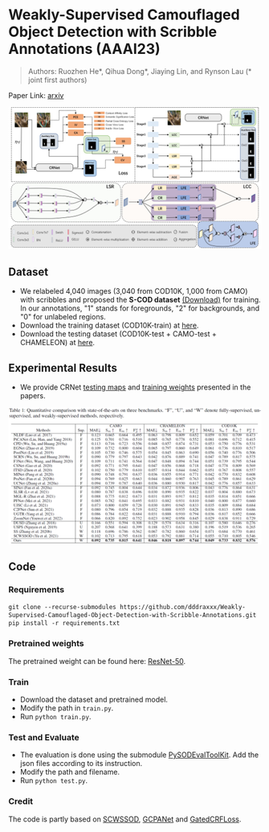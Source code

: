# Weakly-Supervised Camouflaged Object Detection with Scribble Annotations (AAAI23)
> Authors: Ruozhen He*, Qihua Dong*, Jiaying Lin, and Rynson Lau (* joint first authors)

Paper Link: [arxiv](https://arxiv.org/abs/2207.14083)

![CRNet](./Image/CRNet.jpg)

## Dataset
- We relabeled 4,040 images (3,040 from COD10K, 1,000 from CAMO) with scribbles and proposed the **S-COD dataset** [(Download)](https://drive.google.com/file/d/1u7PRtZDu2vXCRe0o2SplVYa7ESoZQFR-/view?usp=sharing) for training. In our annotations, "1" stands for foregrounds, "2" for backgrounds, and "0" for unlabeled regions.
- Download the training dataset (COD10K-train) at [here](https://drive.google.com/file/d/1D9bf1KeeCJsxxri6d2qAC7z6O1X_fxpt/view?usp=sharing).
- Download the testing dataset (COD10K-test + CAMO-test + CHAMELEON) at [here](https://drive.google.com/file/d/1QEGnP9O7HbN_2tH999O3HRIsErIVYalx/view?usp=sharing).


## Experimental Results
- We provide CRNet [testing maps](https://drive.google.com/file/d/1UmoNMWv0JnjK2oFZkSjicCeYQXO2tj6Y/view?usp=sharing) and [training weights](https://drive.google.com/file/d/1hAvbPN6dSwulq3BZefTZkm9FfX3S2EBG/view?usp=sharing) presented in the papers.


![Evaluation](./Image/EvalTable.png)

## Code
### Requirements
```shell
git clone --recurse-submodules https://github.com/dddraxxx/Weakly-Supervised-Camouflaged-Object-Detection-with-Scribble-Annotations.git
pip install -r requirements.txt
```

### Pretrained weights
The pretrained weight can be found here:
[ResNet-50](https://drive.google.com/file/d/1Lt6o2YBYiFIhdKlN0WEInMroPoDZ8cgh/view?usp=sharing).

### Train
- Download the dataset and pretrained model.
- Modify the path in `train.py`.
- Run `python train.py`.

### Test and Evaluate
- The evaluation is done using the submodule [PySODEvalToolKit](https://github.com/lartpang/PySODEvalToolkit.git). Add the json files according to its instruction. 
- Modify the path and filename.
- Run `python test.py`.

### Credit
The code is partly based on [SCWSSOD](https://github.com/siyueyu/SCWSSOD.git), [GCPANet](https://github.com/JosephChenHub/GCPANet) and [GatedCRFLoss](https://github.com/LEONOB2014/GatedCRFLoss).
